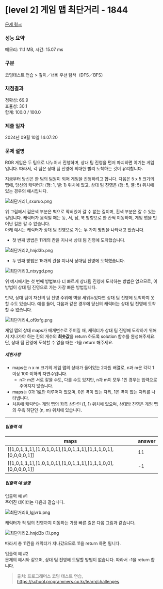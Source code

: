 # [level 2] 게임 맵 최단거리 - 1844 

[문제 링크](https://school.programmers.co.kr/learn/courses/30/lessons/1844) 

### 성능 요약

메모리: 11.1 MB, 시간: 15.07 ms

### 구분

코딩테스트 연습 > 깊이／너비 우선 탐색（DFS／BFS）

### 채점결과

정확성: 69.9<br/>효율성: 30.1<br/>합계: 100.0 / 100.0

### 제출 일자

2024년 09월 10일 14:07:20

### 문제 설명

<p>ROR 게임은 두 팀으로 나누어서 진행하며, 상대 팀 진영을 먼저 파괴하면 이기는 게임입니다. 따라서, 각 팀은 상대 팀 진영에 최대한 빨리 도착하는 것이 유리합니다. </p>

<p>지금부터 당신은 한 팀의 팀원이 되어 게임을 진행하려고 합니다. 다음은 5 x 5 크기의 맵에, 당신의 캐릭터가 (행: 1, 열: 1) 위치에 있고, 상대 팀 진영은 (행: 5, 열: 5) 위치에 있는 경우의 예시입니다.</p>

<p><img src="https://grepp-programmers.s3.ap-northeast-2.amazonaws.com/files/production/dc3a1b49-13d3-4047-b6f8-6cc40b2702a7/%E1%84%8E%E1%85%AC%E1%84%83%E1%85%A1%E1%86%AB%E1%84%80%E1%85%A5%E1%84%85%E1%85%B51_sxuruo.png" title="" alt="최단거리1_sxuruo.png"></p>

<p>위 그림에서 검은색 부분은 벽으로 막혀있어 갈 수 없는 길이며, 흰색 부분은 갈 수 있는 길입니다. 캐릭터가 움직일 때는 동, 서, 남, 북 방향으로 한 칸씩 이동하며, 게임 맵을 벗어난 길은 갈 수 없습니다.<br>
아래 예시는 캐릭터가 상대 팀 진영으로 가는 두 가지 방법을 나타내고 있습니다.</p>

<ul>
<li>첫 번째 방법은 11개의 칸을 지나서 상대 팀 진영에 도착했습니다.</li>
</ul>

<p><img src="https://grepp-programmers.s3.ap-northeast-2.amazonaws.com/files/production/9d909e5a-ca95-4088-9df9-d84cb804b2b0/%E1%84%8E%E1%85%AC%E1%84%83%E1%85%A1%E1%86%AB%E1%84%80%E1%85%A5%E1%84%85%E1%85%B52_hnjd3b.png" title="" alt="최단거리2_hnjd3b.png"></p>

<ul>
<li>두 번째 방법은 15개의 칸을 지나서 상대팀 진영에 도착했습니다.</li>
</ul>

<p><img src="https://grepp-programmers.s3.ap-northeast-2.amazonaws.com/files/production/4b7cd629-a3c2-4e02-b748-a707211131de/%E1%84%8E%E1%85%AC%E1%84%83%E1%85%A1%E1%86%AB%E1%84%80%E1%85%A5%E1%84%85%E1%85%B53_ntxygd.png" title="" alt="최단거리3_ntxygd.png"></p>

<p>위 예시에서는 첫 번째 방법보다 더 빠르게 상대팀 진영에 도착하는 방법은 없으므로, 이 방법이 상대 팀 진영으로 가는 가장 빠른 방법입니다.</p>

<p>만약, 상대 팀이 자신의 팀 진영 주위에 벽을 세워두었다면 상대 팀 진영에 도착하지 못할 수도 있습니다. 예를 들어, 다음과 같은 경우에 당신의 캐릭터는 상대 팀 진영에 도착할 수 없습니다.</p>

<p><img src="https://grepp-programmers.s3.ap-northeast-2.amazonaws.com/files/production/d963b4bd-12e5-45da-9ca7-549e453d58a9/%E1%84%8E%E1%85%AC%E1%84%83%E1%85%A1%E1%86%AB%E1%84%80%E1%85%A5%E1%84%85%E1%85%B54_of9xfg.png" title="" alt="최단거리4_of9xfg.png"></p>

<p>게임 맵의 상태 maps가 매개변수로 주어질 때, 캐릭터가 상대 팀 진영에 도착하기 위해서 지나가야 하는 칸의 개수의 <strong>최솟값</strong>을 return 하도록 solution 함수를 완성해주세요. 단, 상대 팀 진영에 도착할 수 없을 때는 -1을 return 해주세요.</p>

<h5>제한사항</h5>

<ul>
<li>maps는 n x m 크기의 게임 맵의 상태가 들어있는 2차원 배열로, n과 m은 각각 1 이상 100 이하의 자연수입니다.

<ul>
<li>n과 m은 서로 같을 수도, 다를 수도 있지만, n과 m이 모두 1인 경우는 입력으로 주어지지 않습니다.</li>
</ul></li>
<li>maps는 0과 1로만 이루어져 있으며, 0은 벽이 있는 자리, 1은 벽이 없는 자리를 나타냅니다.</li>
<li>처음에 캐릭터는 게임 맵의 좌측 상단인 (1, 1) 위치에 있으며, 상대방 진영은 게임 맵의 우측 하단인 (n, m) 위치에 있습니다.</li>
</ul>

<hr>

<h5>입출력 예</h5>
<table class="table">
        <thead><tr>
<th>maps</th>
<th>answer</th>
</tr>
</thead>
        <tbody><tr>
<td>[[1,0,1,1,1],[1,0,1,0,1],[1,0,1,1,1],[1,1,1,0,1],[0,0,0,0,1]]</td>
<td>11</td>
</tr>
<tr>
<td>[[1,0,1,1,1],[1,0,1,0,1],[1,0,1,1,1],[1,1,1,0,0],[0,0,0,0,1]]</td>
<td>-1</td>
</tr>
</tbody>
      </table>
<h5>입출력 예 설명</h5>

<p>입출력 예 #1<br>
주어진 데이터는 다음과 같습니다.</p>

<p><img src="https://grepp-programmers.s3.ap-northeast-2.amazonaws.com/files/production/6db71f7f-58d3-4623-9fab-7cd99fa863a5/%E1%84%8E%E1%85%AC%E1%84%83%E1%85%A1%E1%86%AB%E1%84%80%E1%85%A5%E1%84%85%E1%85%B56_lgjvrb.png" title="" alt="최단거리6_lgjvrb.png"></p>

<p>캐릭터가 적 팀의 진영까지 이동하는 가장 빠른 길은 다음 그림과 같습니다.</p>

<p><img src="https://grepp-programmers.s3.ap-northeast-2.amazonaws.com/files/production/d223d017-b3e2-4772-9045-a565133d45ff/%E1%84%8E%E1%85%AC%E1%84%83%E1%85%A1%E1%86%AB%E1%84%80%E1%85%A5%E1%84%85%E1%85%B52_hnjd3b%20%281%29.png" title="" alt="최단거리2_hnjd3b (1).png"></p>

<p>따라서 총 11칸을 캐릭터가 지나갔으므로 11을 return 하면 됩니다.</p>

<p>입출력 예 #2<br>
문제의 예시와 같으며, 상대 팀 진영에 도달할 방법이 없습니다. 따라서 -1을 return 합니다.</p>


> 출처: 프로그래머스 코딩 테스트 연습, https://school.programmers.co.kr/learn/challenges